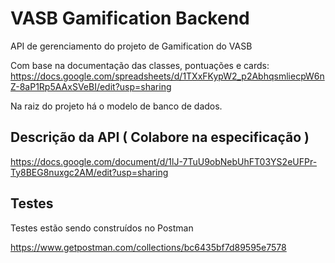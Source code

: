 # VASB Gamification Backend

API de gerenciamento do projeto de Gamification do VASB

Com base na documentação das classes, pontuações e cards: https://docs.google.com/spreadsheets/d/1TXxFKypW2_p2AbhqsmliecpW6nZ-8aP1Rp5AAxSVeBI/edit?usp=sharing

Na raiz do projeto há o modelo de banco de dados.

## Descrição da API (  Colabore na especificação  )

https://docs.google.com/document/d/1lJ-7TuU9obNebUhFT03YS2eUFPr-Ty8BEG8nuxgc2AM/edit?usp=sharing

## Testes

Testes estão sendo construídos no Postman

https://www.getpostman.com/collections/bc6435bf7d89595e7578
